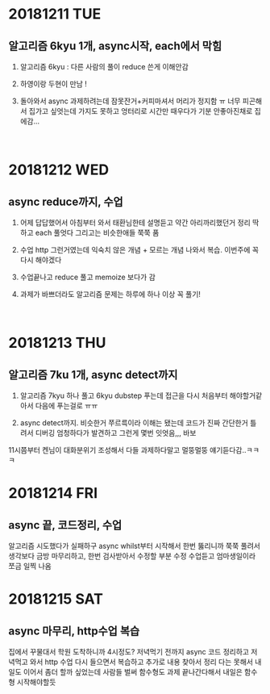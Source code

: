 # 20181211 TUE
## 알고리즘 6kyu 1개, async시작, each에서 막힘

1. 알고리즘 6kyu : 다른 사람의 풀이 reduce 쓴게 이해안감

2. 하영이랑 두현이 만남 ! 

3. 돌아와서 async 과제하려는데 잠못잔거+커피마셔서 머리가 정지함 ㅠ
너무 피곤해서 집가고 싶엇는데 가지도 못하고 엉터리로 시간만 때우다가 기분 안좋아진채로 집에감...
<br />


# 20181212 WED
## async reduce까지, 수업

1. 어제 답답했어서 아침부터 와서 태환님한테 설명듣고 
약간 아리까리했던거 정리 딱 하고 each 풀엇다
그리고는 비슷한애들 쭉쭉 품

2. 수업 http 그런거였는데 익숙치 않은 개념 + 모르는 개념 나와서 복습. 이번주에 꼭 다시 해야겠다

3. 수업끝나고 reduce 풀고 memoize 보다가 감 

4. 과제가 바쁘더라도 알고리즘 문제는 하루에 하나 이상 꼭 풀기!
<br />


# 20181213 THU
## 알고리즘 7ku 1개, async detect까지

1. 알고리즘 7kyu 하나 풀고 
6kyu dubstep 푸는데 접근을 다시 처음부터 해야할거같아서 다음에 푸는걸로 ㅠㅠ

2. async detect까지. 
비슷한거 쭈르륵이라 이해는 됐는데 코드가 진짜 간단한거 틀려서 
디버깅 엄청하다가 발견하고 그런게 몇번 잇엇음,,, 바보 

11시쯤부터 켄님이 대화분위기 조성해서 다들 과제하다말고 멀뚱멀뚱 얘기듣다감..ㅋㅋㅋ
<br />


# 20181214 FRI
## async 끝, 코드정리, 수업

알고리즘 시도했다가 실패하구 
async whilst부터 시작해서 한번 뚫리니까 쭉쭉 풀려서 
생각보다 금방 마무리하고, 한번 검사받아서 수정할 부분 수정 
수업듣고 엄마생일이라 쪼금 일찍 나옴
<br />


# 20181215 SAT
## async 마무리, http수업 복습

집에서 꾸물대서 학원 도착하니까 4시정도? 
저녁먹기 전까지 async 코드 정리하고 
저녁먹고 와서 http 수업 다시 들으면서 복습하고 추가로 내용 찾아서 정리 
다는 못해서 내일도 이어서 좀더 할까 싶었는데 사람들 벌써 함수형도 과제 끝나간다해서 내일은 함수형 시작해야할듯

